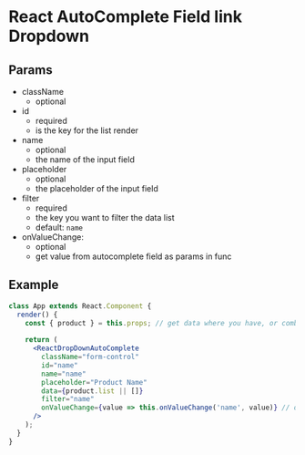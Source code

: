 # React AutoComplete Field link Dropdown

## Params
- className
  - optional
- id
  - required
  - is the key for the list render
- name
  - optional
  - the name of the input field
- placeholder
  - optional
  - the placeholder of the input field
- filter
  - required
  - the key you want to filter the data list
  - default: `name`
- onValueChange:
  - optional
  - get value from autocomplete field as params in func

## Example
```jsx
class App extends React.Component {
  render() {
    const { product } = this.props; // get data where you have, or combine from redux
    
    return (
      <ReactDropDownAutoComplete
        className="form-control"
        id="name"
        name="name"
        placeholder="Product Name"
        data={product.list || []}
        filter="name"
        onValueChange={value => this.onValueChange('name', value)} // onValueChange is custom definition
      />
    );
  }
}
```
